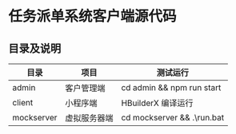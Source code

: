 # 任务派单系统客户端源代码

## 目录及说明

| 目录       | 项目         | 测试运行                   |
| ---------- | ------------ | -------------------------- |
| admin      | 客户管理端   | cd admin && npm run start  |
| client     | 小程序端     | HBuilderX 编译运行         |
| mockserver | 虚拟服务器端 | cd mockserver && .\run.bat |

